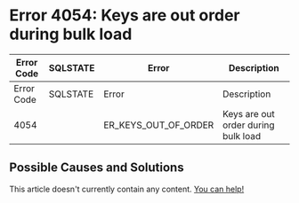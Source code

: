 
# Error 4054: Keys are out order during bulk load


| Error Code | SQLSTATE | Error | Description |
| --- | --- | --- | --- |
| Error Code | SQLSTATE | Error | Description |
| 4054 |  | ER_KEYS_OUT_OF_ORDER | Keys are out order during bulk load |




## Possible Causes and Solutions


This article doesn't currently contain any content. [You can help!](/en/writing-and-editing-knowledge-base-articles/)

